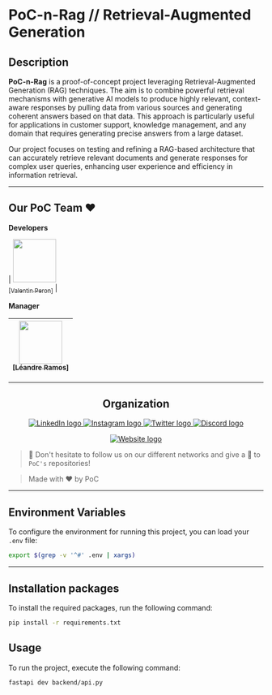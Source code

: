 # PoC-n-Rag // Retrieval-Augmented Generation

## Description

**PoC-n-Rag** is a proof-of-concept project leveraging Retrieval-Augmented Generation (RAG) techniques. The aim is to combine powerful retrieval mechanisms with generative AI models to produce highly relevant, context-aware responses by pulling data from various sources and generating coherent answers based on that data. This approach is particularly useful for applications in customer support, knowledge management, and any domain that requires generating precise answers from a large dataset.

Our project focuses on testing and refining a RAG-based architecture that can accurately retrieve relevant documents and generate responses for complex user queries, enhancing user experience and efficiency in information retrieval.

---

## Our PoC Team ❤️

**Developers**

| [<img src="https://github.com/ValentinPeron.png?size=85" width=85><br><sub>[Valentin Peron]</sub>](https://github.com/ValentinPeron) |

**Manager**

| [<img src="https://github.com/ramosleandre.png?size=85" width=85><br><sub>[Léandre Ramos]</sub>](https://github.com/ramosleandre) |
| :---: |

---

<h2 align=center>Organization</h2>

<p align='center'>
    <a href="https://www.linkedin.com/company/pocinnovation/mycompany/">
        <img src="https://img.shields.io/badge/LinkedIn-0077B5?style=for-the-badge&logo=linkedin&logoColor=white" alt="LinkedIn logo">
    </a>
    <a href="https://www.instagram.com/pocinnovation/">
        <img src="https://img.shields.io/badge/Instagram-E4405F?style=for-the-badge&logo=instagram&logoColor=white" alt="Instagram logo">
    </a>
    <a href="https://twitter.com/PoCInnovation">
        <img src="https://img.shields.io/badge/Twitter-1DA1F2?style=for-the-badge&logo=twitter&logoColor=white" alt="Twitter logo">
    </a>
    <a href="https://discord.com/invite/Yqq2ADGDS7">
        <img src="https://img.shields.io/badge/Discord-7289DA?style=for-the-badge&logo=discord&logoColor=white" alt="Discord logo">
    </a>
</p>
<p align=center>
    <a href="https://www.poc-innovation.fr/">
        <img src="https://img.shields.io/badge/Website-1a2b6d?style=for-the-badge&logo=GitHub Sponsors&logoColor=white" alt="Website logo">
    </a>
</p>

> 🚀 Don't hesitate to follow us on our different networks and give a 🌟 to `PoC's` repositories!

> Made with ❤️ by PoC

---

## Environment Variables

To configure the environment for running this project, you can load your `.env` file:

```bash
export $(grep -v '^#' .env | xargs)
```
---
## Installation packages

To install the required packages, run the following command:

```bash
pip install -r requirements.txt
```

## Usage

To run the project, execute the following command:

```bash
fastapi dev backend/api.py
```